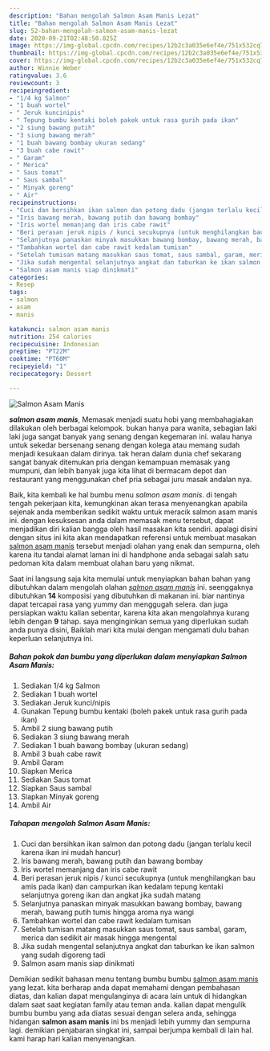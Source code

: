 ```yaml
---
description: "Bahan mengolah Salmon Asam Manis Lezat"
title: "Bahan mengolah Salmon Asam Manis Lezat"
slug: 52-bahan-mengolah-salmon-asam-manis-lezat
date: 2020-09-21T02:48:50.825Z
image: https://img-global.cpcdn.com/recipes/12b2c3a035e6ef4e/751x532cq70/salmon-asam-manis-foto-resep-utama.jpg
thumbnail: https://img-global.cpcdn.com/recipes/12b2c3a035e6ef4e/751x532cq70/salmon-asam-manis-foto-resep-utama.jpg
cover: https://img-global.cpcdn.com/recipes/12b2c3a035e6ef4e/751x532cq70/salmon-asam-manis-foto-resep-utama.jpg
author: Winnie Weber
ratingvalue: 3.6
reviewcount: 3
recipeingredient:
- "1/4 kg Salmon"
- "1 buah wortel"
- " Jeruk kuncinipis"
- " Tepung bumbu kentaki boleh pakek untuk rasa gurih pada ikan"
- "2 siung bawang putih"
- "3 siung bawang merah"
- "1 buah bawang bombay ukuran sedang"
- "3 buah cabe rawit"
- " Garam"
- " Merica"
- " Saus tomat"
- " Saus sambal"
- " Minyak goreng"
- " Air"
recipeinstructions:
- "Cuci dan bersihkan ikan salmon dan potong dadu (jangan terlalu kecil karena ikan ini mudah hancur)"
- "Iris bawang merah, bawang putih dan bawang bombay"
- "Iris wortel memanjang dan iris cabe rawit"
- "Beri perasan jeruk nipis / kunci secukupnya (untuk menghilangkan bau amis pada ikan) dan campurkan ikan kedalam tepung kentaki selanjutnya goreng ikan dan angkat jika sudah matang"
- "Selanjutnya panaskan minyak masukkan bawang bombay, bawang merah, bawang putih tumis hingga aroma nya wangi"
- "Tambahkan wortel dan cabe rawit kedalam tumisan"
- "Setelah tumisan matang masukkan saus tomat, saus sambal, garam, merica dan sedikit air masak hingga mengental"
- "Jika sudah mengental selanjutnya angkat dan taburkan ke ikan salmon yang sudah digoreng tadi"
- "Salmon asam manis siap dinikmati"
categories:
- Resep
tags:
- salmon
- asam
- manis

katakunci: salmon asam manis 
nutrition: 254 calories
recipecuisine: Indonesian
preptime: "PT22M"
cooktime: "PT60M"
recipeyield: "1"
recipecategory: Dessert

---
```



![Salmon Asam Manis](https://img-global.cpcdn.com/recipes/12b2c3a035e6ef4e/751x532cq70/salmon-asam-manis-foto-resep-utama.jpg)

<b><i>salmon asam manis</i></b>, Memasak menjadi suatu hobi yang membahagiakan dilakukan oleh berbagai kelompok. bukan hanya para wanita, sebagian laki laki juga sangat banyak yang senang dengan kegemaran ini. walau hanya untuk sekedar bersenang senang dengan kolega atau memang sudah menjadi kesukaan dalam dirinya. tak heran dalam dunia chef sekarang sangat banyak ditemukan pria dengan kemampuan memasak yang mumpuni, dan lebih banyak juga kita lihat di bermacam depot dan restaurant yang menggunakan chef pria sebagai juru masak andalan nya.



Baik, kita kembali ke hal bumbu menu <i>salmon asam manis</i>. di tengah tengah pekerjaan kita, kemungkinan akan terasa menyenangkan apabila sejenak anda memberikan sedikit waktu untuk meracik salmon asam manis ini. dengan kesuksesan anda dalam memasak menu tersebut, dapat menjadikan diri kalian bangga oleh hasil masakan kita sendiri. apalagi disini dengan situs ini kita akan mendapatkan referensi untuk membuat masakan <u>salmon asam manis</u> tersebut menjadi olahan yang enak dan sempurna, oleh karena itu tandai alamat laman ini di handphone anda sebagai salah satu pedoman kita dalam membuat olahan baru yang nikmat.


Saat ini langsung saja kita memulai untuk menyiapkan bahan bahan yang dibutuhkan dalam mengolah olahan <u><i>salmon asam manis</i></u> ini. seenggaknya dibutuhkan <b>14</b> komposisi yang dibutuhkan di makanan ini. biar nantinya dapat tercapai rasa yang yummy dan menggugah selera. dan juga persiapkan waktu kalian sebentar, karena kita akan mengolahnya kurang lebih dengan <b>9</b> tahap. saya menginginkan semua yang diperlukan sudah anda punya disini, Baiklah mari kita mulai dengan mengamati dulu bahan keperluan selanjutnya ini.

<!--inarticleads1-->

##### Bahan pokok dan bumbu yang diperlukan dalam menyiapkan Salmon Asam Manis:

1. Sediakan 1/4 kg Salmon
1. Sediakan 1 buah wortel
1. Sediakan  Jeruk kunci/nipis
1. Gunakan  Tepung bumbu kentaki (boleh pakek untuk rasa gurih pada ikan)
1. Ambil 2 siung bawang putih
1. Sediakan 3 siung bawang merah
1. Sediakan 1 buah bawang bombay (ukuran sedang)
1. Ambil 3 buah cabe rawit
1. Ambil  Garam
1. Siapkan  Merica
1. Sediakan  Saus tomat
1. Siapkan  Saus sambal
1. Siapkan  Minyak goreng
1. Ambil  Air




<!--inarticleads2-->

##### Tahapan mengolah Salmon Asam Manis:

1. Cuci dan bersihkan ikan salmon dan potong dadu (jangan terlalu kecil karena ikan ini mudah hancur)
1. Iris bawang merah, bawang putih dan bawang bombay
1. Iris wortel memanjang dan iris cabe rawit
1. Beri perasan jeruk nipis / kunci secukupnya (untuk menghilangkan bau amis pada ikan) dan campurkan ikan kedalam tepung kentaki selanjutnya goreng ikan dan angkat jika sudah matang
1. Selanjutnya panaskan minyak masukkan bawang bombay, bawang merah, bawang putih tumis hingga aroma nya wangi
1. Tambahkan wortel dan cabe rawit kedalam tumisan
1. Setelah tumisan matang masukkan saus tomat, saus sambal, garam, merica dan sedikit air masak hingga mengental
1. Jika sudah mengental selanjutnya angkat dan taburkan ke ikan salmon yang sudah digoreng tadi
1. Salmon asam manis siap dinikmati




Demikian sedikit bahasan menu tentang bumbu bumbu <u>salmon asam manis</u> yang lezat. kita berharap anda dapat memahami dengan pembahasan diatas, dan kalian dapat mengulanginya di acara lain untuk di hidangkan dalam saat saat kegiatan family atau teman anda. kalian dapat mengulik bumbu bumbu yang ada diatas sesuai dengan selera anda, sehingga hidangan <b>salmon asam manis</b> ini bs menjadi lebih yummy dan sempurna lagi. demikian penjabaran singkat ini, sampai berjumpa kembali di lain hal. kami harap hari kalian menyenangkan.
